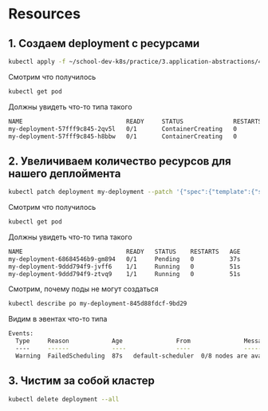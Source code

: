 # Resources

## 1. Создаем deployment с ресурсами

```bash
kubectl apply -f ~/school-dev-k8s/practice/3.application-abstractions/4.resources/
```

Смотрим что получилось

```bash
kubectl get pod
```

Должны увидеть что-то типа такого

```bash
NAME                             READY     STATUS              RESTARTS   AGE
my-deployment-57fff9c845-2qv5l   0/1       ContainerCreating   0          1s
my-deployment-57fff9c845-h8bbw   0/1       ContainerCreating   0          1s
```

## 2. Увеличиваем количество ресурсов для нашего деплоймента

```bash
kubectl patch deployment my-deployment --patch '{"spec":{"template":{"spec":{"containers":[{"name":"nginx","resources":{"requests":{"cpu":"10"},"limits":{"cpu":"10"}}}]}}}}'
```

Смотрим что получилось

```bash
kubectl get pod
```

Должны увидеть что-то типа такого

```bash
NAME                             READY   STATUS    RESTARTS   AGE
my-deployment-68684546b9-gm894   0/1     Pending   0          37s
my-deployment-9ddd794f9-jvff6    1/1     Running   0          51s
my-deployment-9ddd794f9-ztvq9    1/1     Running   0          51s
```

Смотрим, почему поды не могут создаться

```bash
kubectl describe po my-deployment-845d88fdcf-9bd29
```

Видим в эвентах что-то типа

```bash
Events:
  Type     Reason            Age               From               Message
  ----     ------            ----              ----               -------
  Warning  FailedScheduling  87s   default-scheduler  0/8 nodes are available: 8 Insufficient cpu.
```

## 3. Чистим за собой кластер

```bash
kubectl delete deployment --all
```
